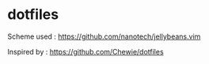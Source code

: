 # dotfiles
Scheme used : https://github.com/nanotech/jellybeans.vim

Inspired by : https://github.com/Chewie/dotfiles
